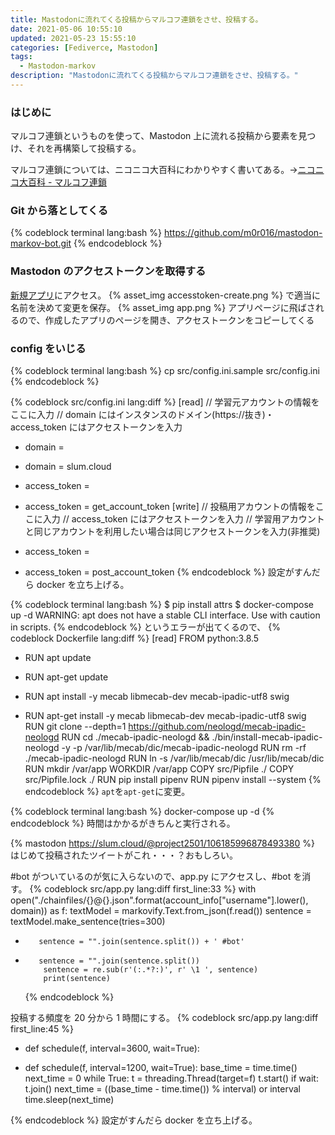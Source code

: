 ```yaml
---
title: Mastodonに流れてくる投稿からマルコフ連鎖をさせ、投稿する。
date: 2021-05-06 10:55:10
updated: 2021-05-23 15:55:10
categories: [Fediverce, Mastodon]
tags:
  - Mastodon-markov
description: "Mastodonに流れてくる投稿からマルコフ連鎖をさせ、投稿する。"
---
```


### はじめに

マルコフ連鎖というものを使って、Mastodon 上に流れる投稿から要素を見つけ、それを再構築して投稿する。

マルコフ連鎖については、ニコニコ大百科にわかりやすく書いてある。→[ニコニコ大百科 - マルコフ連鎖](https://dic.nicovideo.jp/a/%E3%83%9E%E3%83%AB%E3%82%B3%E3%83%95%E9%80%A3%E9%8E%96)

<!-- toc -->
<!-- more -->

### Git から落としてくる

{% codeblock terminal lang:bash %}
https://github.com/m0r016/mastodon-markov-bot.git
{% endcodeblock %}

### Mastodon のアクセストークンを取得する

[新規アプリ](https://slum.cloud/settings/applications/new)にアクセス。
{% asset_img accesstoken-create.png %}
で適当に名前を決めて変更を保存。
{% asset_img app.png %}
アプリページに飛ばされるので、作成したアプリのページを開き、アクセストークンをコピーしてくる

### config をいじる

{% codeblock terminal lang:bash %}
cp src/config.ini.sample src/config.ini
{% endcodeblock %}

{% codeblock src/config.ini lang:diff %}
[read]
// 学習元アカウントの情報をここに入力
// domain にはインスタンスのドメイン(https://抜き)・access_token にはアクセストークンを入力

- domain =

* domain = slum.cloud

- access_token =

* access_token = get_account_token
  [write]
  // 投稿用アカウントの情報をここに入力
  // access_token にはアクセストークンを入力
  // 学習用アカウントと同じアカウントを利用したい場合は同じアクセストークンを入力(非推奨)

- access_token =

* access_token = post_account_token
  {% endcodeblock %}
  設定がすんだら docker を立ち上げる。

{% codeblock terminal lang:bash %}
$ pip install attrs
$ docker-compose up -d
WARNING: apt does not have a stable CLI interface. Use with caution in scripts.
{% endcodeblock %}
というエラーが出てくるので、
{% codeblock Dockerfile lang:diff %}
[read]
FROM python:3.8.5

- RUN apt update

* RUN apt-get update

- RUN apt install -y mecab libmecab-dev mecab-ipadic-utf8 swig

* RUN apt-get install -y mecab libmecab-dev mecab-ipadic-utf8 swig
  RUN git clone --depth=1 https://github.com/neologd/mecab-ipadic-neologd
  RUN cd ./mecab-ipadic-neologd && ./bin/install-mecab-ipadic-neologd -y -p /var/lib/mecab/dic/mecab-ipadic-neologd
  RUN rm -rf ./mecab-ipadic-neologd
  RUN ln -s /var/lib/mecab/dic /usr/lib/mecab/dic
  RUN mkdir /var/app
  WORKDIR /var/app
  COPY src/Pipfile ./
  COPY src/Pipfile.lock ./
  RUN pip install pipenv
  RUN pipenv install --system
  {% endcodeblock %}
  `apt`を`apt-get`に変更。

{% codeblock terminal lang:bash %}
docker-compose up -d
{% endcodeblock %}
時間はかかるがきちんと実行される。

{% mastodon https://slum.cloud/@project2501/106185996878493380 %}
はじめて投稿されたツイートがこれ・・・？おもしろい。

#bot がついているのが気に入らないので、app.py にアクセスし、#bot を消す。
{% codeblock src/app.py lang:diff first_line:33 %}
with open("./chainfiles/{}@{}.json".format(account_info["username"].lower(), domain)) as f:
textModel = markovify.Text.from_json(f.read())
sentence = textModel.make_sentence(tries=300)

-        sentence = "".join(sentence.split()) + ' #bot'

*        sentence = "".join(sentence.split())
          sentence = re.sub(r'(:.*?:)', r' \1 ', sentence)
          print(sentence)
  {% endcodeblock %}

投稿する頻度を 20 分から 1 時間にする。
{% codeblock src/app.py lang:diff first_line:45 %}

- def schedule(f, interval=3600, wait=True):

* def schedule(f, interval=1200, wait=True):
  base_time = time.time()
  next_time = 0
  while True:
  t = threading.Thread(target=f)
  t.start()
  if wait:
  t.join()
  next_time = ((base_time - time.time()) % interval) or interval
  time.sleep(next_time)

{% endcodeblock %}
設定がすんだら docker を立ち上げる。
